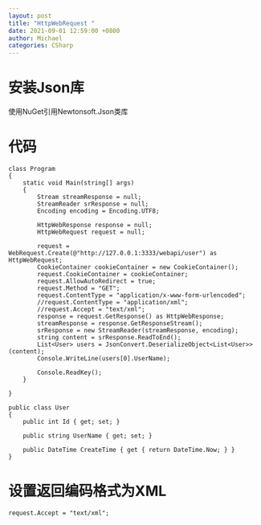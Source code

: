 ```yaml
---
layout: post
title: "HttpWebRequest "
date: 2021-09-01 12:59:00 +0800
author: Michael
categories: CSharp
---
```


# 安装Json库 
使用NuGet引用Newtonsoft.Json类库

# 代码
    class Program
    {
        static void Main(string[] args)
        {
            Stream streamResponse = null;
            StreamReader srResponse = null;
            Encoding encoding = Encoding.UTF8;

            HttpWebResponse response = null;
            HttpWebRequest request = null;

            request = WebRequest.Create(@"http://127.0.0.1:3333/webapi/user") as HttpWebRequest;
            CookieContainer cookieContainer = new CookieContainer();
            request.CookieContainer = cookieContainer;
            request.AllowAutoRedirect = true;
            request.Method = "GET";
            request.ContentType = "application/x-www-form-urlencoded";
            //request.ContentType = "application/xml";
            //request.Accept = "text/xml";
            response = request.GetResponse() as HttpWebResponse;
            streamResponse = response.GetResponseStream();
            srResponse = new StreamReader(streamResponse, encoding);
            string content = srResponse.ReadToEnd();
            List<User> users = JsonConvert.DeserializeObject<List<User>>(content);
            Console.WriteLine(users[0].UserName);

            Console.ReadKey();
        }

    }

    public class User
    {
        public int Id { get; set; }

        public string UserName { get; set; }

        public DateTime CreateTime { get { return DateTime.Now; } }
    }

# 设置返回编码格式为XML
	request.Accept = "text/xml";
